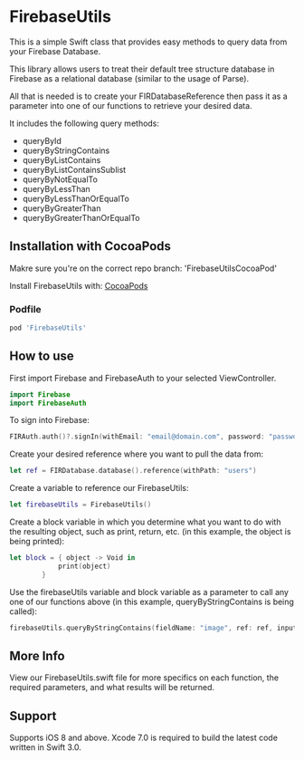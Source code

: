
# FirebaseUtils

This is a simple Swift class that provides easy methods to query data from your Firebase Database.

This library allows users to treat their default tree structure database in Firebase as a relational database (similar to the usage of Parse).

All that is needed is to create your FIRDatabaseReference then pass it as a parameter into one of our functions to retrieve your desired data. 

It includes the following query methods:
- queryById
- queryByStringContains
- queryByListContains
- queryByListContainsSublist
- queryByNotEqualTo
- queryByLessThan
- queryByLessThanOrEqualTo
- queryByGreaterThan
- queryByGreaterThanOrEqualTo

## Installation with CocoaPods

Makre sure you're on the correct repo branch: 'FirebaseUtilsCocoaPod' 

Install FirebaseUtils with: [CocoaPods](http://cocoapods.org)

### Podfile

```ruby
pod 'FirebaseUtils'
```

## How to use
First import Firebase and FirebaseAuth to your selected ViewController.
```swift
import Firebase
import FirebaseAuth
```
To sign into Firebase:
```swift
FIRAuth.auth()?.signIn(withEmail: "email@domain.com", password: "password", completion: nil)
```

Create your desired reference where you want to pull the data from:
```swift
let ref = FIRDatabase.database().reference(withPath: "users")
```

Create a variable to reference our FirebaseUtils:
```swift
let firebaseUtils = FirebaseUtils()
```

Create a block variable in which you determine what you want to do with the resulting object, such as print, return, etc.
(in this example, the object is being printed):
```swift
let block = { object -> Void in
            print(object)
        }
```

Use the firebaseUtils variable and block variable as a parameter to call any one of our functions above 
(in this example, queryByStringContains is being called):
```swift
firebaseUtils.queryByStringContains(fieldName: "image", ref: ref, inputValue: "https://www.example.com", withBlock: block)
```
## More Info

View our FirebaseUtils.swift file for more specifics on each function, the required parameters, and what results will be returned. 

## Support

Supports iOS 8 and above. Xcode 7.0 is required to build the latest code written in Swift 3.0.
